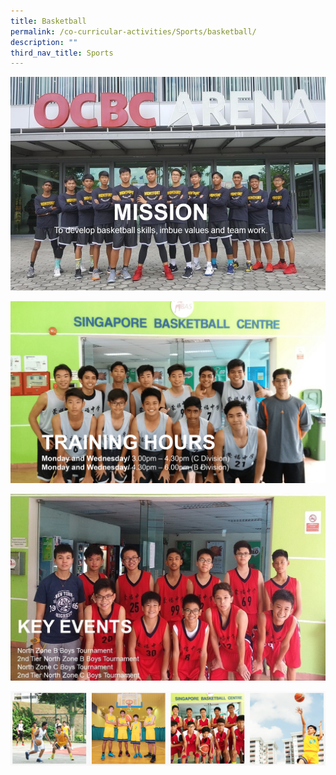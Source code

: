 ```yaml
---
title: Basketball
permalink: /co-curricular-activities/Sports/basketball/
description: ""
third_nav_title: Sports
---
```

![](/images/bb1.jpeg)

![](/images/Basketball%20(1).png)

![](/images/bb4.jpeg)

![](/images/bbpg.png)